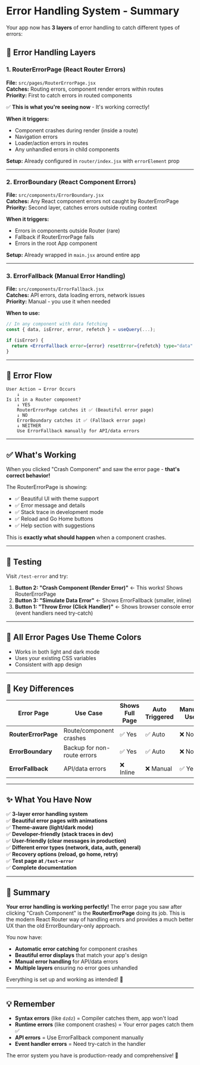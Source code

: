 # Error Handling System - Summary

Your app now has **3 layers** of error handling to catch different types of errors:

## 🎯 Error Handling Layers

### 1. RouterErrorPage (React Router Errors)
**File:** `src/pages/RouterErrorPage.jsx`  
**Catches:** Routing errors, component render errors within routes  
**Priority:** First to catch errors in routed components

✅ **This is what you're seeing now** - It's working correctly!

**When it triggers:**
- Component crashes during render (inside a route)
- Navigation errors
- Loader/action errors in routes
- Any unhandled errors in child components

**Setup:** Already configured in `router/index.jsx` with `errorElement` prop

---

### 2. ErrorBoundary (React Component Errors)
**File:** `src/components/ErrorBoundary.jsx`  
**Catches:** Any React component errors not caught by RouterErrorPage  
**Priority:** Second layer, catches errors outside routing context

**When it triggers:**
- Errors in components outside Router (rare)
- Fallback if RouterErrorPage fails
- Errors in the root App component

**Setup:** Already wrapped in `main.jsx` around entire app

---

### 3. ErrorFallback (Manual Error Handling)
**File:** `src/components/ErrorFallback.jsx`  
**Catches:** API errors, data loading errors, network issues  
**Priority:** Manual - you use it when needed

**When to use:**
```jsx
// In any component with data fetching
const { data, isError, error, refetch } = useQuery(...);

if (isError) {
  return <ErrorFallback error={error} resetError={refetch} type="data" />;
}
```

---

## 🔄 Error Flow

```
User Action → Error Occurs
    ↓
Is it in a Router component?
    ↓ YES
    RouterErrorPage catches it ✅ (Beautiful error page)
    ↓ NO
    ErrorBoundary catches it ✅ (Fallback error page)
    ↓ NEITHER
    Use ErrorFallback manually for API/data errors
```

---

## ✅ What's Working

When you clicked "Crash Component" and saw the error page - **that's correct behavior!**

The RouterErrorPage is showing:
- ✅ Beautiful UI with theme support
- ✅ Error message and details
- ✅ Stack trace in development mode
- ✅ Reload and Go Home buttons
- ✅ Help section with suggestions

This is **exactly what should happen** when a component crashes.

---

## 🧪 Testing

Visit `/test-error` and try:

1. **Button 2: "Crash Component (Render Error)"** ← This works! Shows RouterErrorPage
2. **Button 3: "Simulate Data Error"** ← Shows ErrorFallback (smaller, inline)
3. **Button 1: "Throw Error (Click Handler)"** ← Shows browser console error (event handlers need try-catch)

---

## 🎨 All Error Pages Use Theme Colors

- Works in both light and dark mode
- Uses your existing CSS variables
- Consistent with app design

---

## 📝 Key Differences

| Error Page | Use Case | Shows Full Page | Auto Triggered | Manual Use |
|------------|----------|-----------------|----------------|------------|
| **RouterErrorPage** | Route/component crashes | ✅ Yes | ✅ Auto | ❌ No |
| **ErrorBoundary** | Backup for non-route errors | ✅ Yes | ✅ Auto | ❌ No |
| **ErrorFallback** | API/data errors | ❌ Inline | ❌ Manual | ✅ Yes |

---

## ✨ What You Have Now

✅ **3-layer error handling system**  
✅ **Beautiful error pages with animations**  
✅ **Theme-aware (light/dark mode)**  
✅ **Developer-friendly (stack traces in dev)**  
✅ **User-friendly (clear messages in production)**  
✅ **Different error types (network, data, auth, general)**  
✅ **Recovery options (reload, go home, retry)**  
✅ **Test page at `/test-error`**  
✅ **Complete documentation**

---

## 🎉 Summary

**Your error handling is working perfectly!** The error page you saw after clicking "Crash Component" is the **RouterErrorPage** doing its job. This is the modern React Router way of handling errors and provides a much better UX than the old ErrorBoundary-only approach.

You now have:
- **Automatic error catching** for component crashes
- **Beautiful error displays** that match your app's design
- **Manual error handling** for API/data errors
- **Multiple layers** ensuring no error goes unhandled

Everything is set up and working as intended! 🚀

---

## 💡 Remember

- **Syntax errors** (like `dzdz`) = Compiler catches them, app won't load
- **Runtime errors** (like component crashes) = Your error pages catch them ✅
- **API errors** = Use ErrorFallback component manually
- **Event handler errors** = Need try-catch in the handler

The error system you have is production-ready and comprehensive! 🎯

